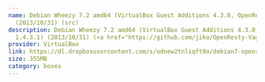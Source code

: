 ```yaml
---
name: Debian Wheezy 7.2 amd64 (VirtualBox Guest Additions 4.3.0, OpenResty 1.4.3.1)
  (2013/10/31) (src)
description: Debian Wheezy 7.2 amd64 (VirtualBox Guest Additions 4.3.0, <a href="http://openresty.org/">OpenResty</a>
  1.4.3.1) (2013/10/31) (<a href="https://github.com/jiko/OpenResty-Vagrant">src</a>)
provider: VirtualBox
link: https://dl.dropboxusercontent.com/s/odnew2tnliqft9o/debian7-openresty.box
size: 355MB
category: boxes
---
```

